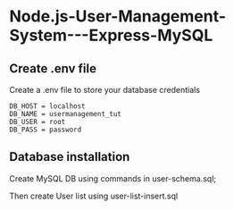 # Node.js-User-Management-System---Express-MySQL

## Create .env file

Create a .env file to store your database credentials

```
DB_HOST = localhost
DB_NAME = usermanagement_tut
DB_USER = root
DB_PASS = password
```

## Database installation

Create MySQL DB using commands in user-schema.sql;

Then create User list using user-list-insert.sql
